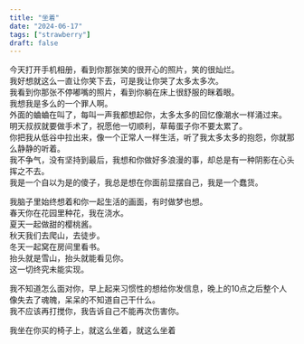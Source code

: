 ```yaml
---
title: "坐着"
date: "2024-06-17"
tags: ["strawberry"]
draft: false
---
```


今天打开手机相册，看到你那张笑的很开心的照片，笑的很灿烂。  
我好想就这么一直让你笑下去，可是我让你哭了太多太多次。  
我看到你那张不停嘟嘴的照片，看到你躺在床上很舒服的眯着眼。  
我想我是多么的一个罪人啊。  
外面的蛐蛐在叫了，每叫一声我都想起你，太多太多的回忆像潮水一样涌过来。  
明天叔叔就要做手术了，祝愿他一切顺利，草莓蛋子你不要太累了。  
你把我从低谷中拉出来，像一个正常人一样生活，听了我太多太多的抱怨，你就那么静静的听着。  
我不争气，没有坚持到最后，我想和你做好多浪漫的事，却总是有一种阴影在心头挥之不去。  
我是一个自以为是的傻子，我总是想在你面前显摆自己，我是一个蠢货。  

我脑子里始终想着和你一起生活的画面，有时做梦也想。  
春天你在花园里种花，我在浇水。  
夏天一起做甜的樱桃酱。  
秋天我们去爬山，去徒步。  
冬天一起窝在房间里看书。  
抬头就是雪山，抬头就能看见你。  
这一切终究未能实现。  

我不知道怎么面对你，早上起来习惯性的想给你发信息，晚上的10点之后整个人像失去了魂魄，呆呆的不知道自己干什么。  
我不应该再打搅你，我告诉自己不能再次伤害你。  

我坐在你买的椅子上，就这么坐着，就这么坐着  


